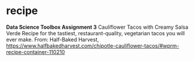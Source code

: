 # recipe
**Data Science Toolbox Assignment 3**
Cauliflower Tacos with Creamy Salsa Verde
Recipe for the tastiest, restaurant-quality, vegetarian tacos you will ever make.
From: Half-Baked Harvest, https://www.halfbakedharvest.com/chipotle-cauliflower-tacos/#wprm-recipe-container-110210
